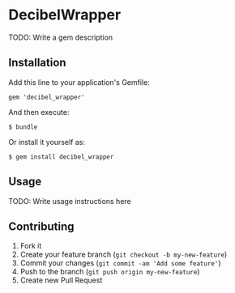 # DecibelWrapper

TODO: Write a gem description

## Installation

Add this line to your application's Gemfile:

    gem 'decibel_wrapper'

And then execute:

    $ bundle

Or install it yourself as:

    $ gem install decibel_wrapper

## Usage

TODO: Write usage instructions here

## Contributing

1. Fork it
2. Create your feature branch (`git checkout -b my-new-feature`)
3. Commit your changes (`git commit -am 'Add some feature'`)
4. Push to the branch (`git push origin my-new-feature`)
5. Create new Pull Request
